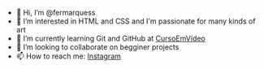 - 👋 Hi, I’m @fermarquess
- 👀 I’m interested in HTML and CSS and I'm passionate for many kinds of art
- 🌱 I’m currently learning Git and GitHub at [CursoEmVídeo](https://www.cursoemvideo.com)
- 💞️ I’m looking to collaborate on begginer projects
- 📫 How to reach me: [Instagram](https://www.instagram.com/actorattractor)


<!---
fermarquess/fermarquess is a ✨ special ✨ repository because its `README.md` (this file) appears on your GitHub profile.
You can click the Preview link to take a look at your changes.
--->
